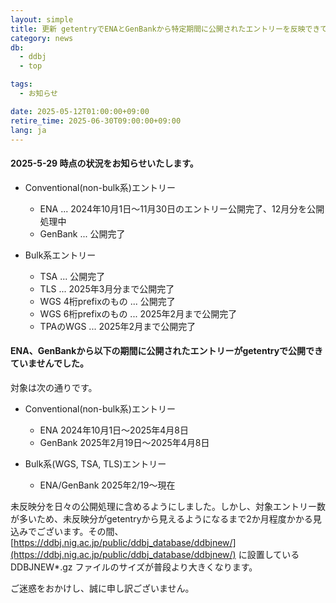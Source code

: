 ```yaml
---
layout: simple
title: 更新 getentryでENAとGenBankから特定期間に公開されたエントリーを反映できていない
category: news
db:
  - ddbj
  - top

tags:
  - お知らせ

date: 2025-05-12T01:00:00+09:00
retire_time: 2025-06-30T09:00:00+09:00
lang: ja
---
```


#### 2025-5-29 時点の状況をお知らせいたします。

- Conventional(non-bulk系)エントリー
    - ENA ... 2024年10月1日～11月30日のエントリー公開完了、12月分を公開処理中
    - GenBank ... 公開完了

- Bulk系エントリー
    - TSA ... 公開完了
    - TLS ... 2025年3月分まで公開完了
    - WGS 4桁prefixのもの ... 公開完了
    - WGS 6桁prefixのもの ... 2025年2月まで公開完了
    - TPAのWGS ... 2025年2月まで公開完了

#### ENA、GenBankから以下の期間に公開されたエントリーがgetentryで公開できていませんでした。

対象は次の通りです。
- Conventional(non-bulk系)エントリー
    - ENA 2024年10月1日～2025年4月8日
    - GenBank 2025年2月19日～2025年4月8日

- Bulk系(WGS, TSA, TLS)エントリー
    - ENA/GenBank 2025年2/19～現在

未反映分を日々の公開処理に含めるようにしました。しかし、対象エントリー数が多いため、未反映分がgetentryから見えるようになるまで2か月程度かかる見込みでございます。その間、[https://ddbj.nig.ac.jp/public/ddbj_database/ddbjnew/](https://ddbj.nig.ac.jp/public/ddbj_database/ddbjnew/) に設置している 	DDBJNEW*.gz	ファイルのサイズが普段より大きくなります。

ご迷惑をおかけし、誠に申し訳ございません。
